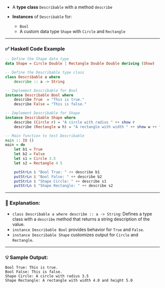 

* A **type class** `Describable` with a method `describe`
* **Instances** of `Describable` for:

  * `Bool`
  * A custom data type `Shape` with `Circle` and `Rectangle`

---

### ✅ Haskell Code Example

```haskell
-- Define the Shape data type
data Shape = Circle Double | Rectangle Double Double deriving (Show)

-- Define the Describable type class
class Describable a where
    describe :: a -> String

-- Implement Describable for Bool
instance Describable Bool where
    describe True  = "This is true."
    describe False = "This is false."

-- Implement Describable for Shape
instance Describable Shape where
    describe (Circle r) = "A circle with radius " ++ show r
    describe (Rectangle w h) = "A rectangle with width " ++ show w ++ " and height " ++ show h

-- Main function to test Describable
main :: IO ()
main = do
    let b1 = True
    let b2 = False
    let s1 = Circle 3.5
    let s2 = Rectangle 4 5

    putStrLn $ "Bool True: " ++ describe b1
    putStrLn $ "Bool False: " ++ describe b2
    putStrLn $ "Shape Circle: " ++ describe s1
    putStrLn $ "Shape Rectangle: " ++ describe s2
```

---

### 🧠 Explanation:

* `class Describable a where describe :: a -> String`:
  Defines a type class with a `describe` method that returns a string description of the value.
* `instance Describable Bool` provides behavior for `True` and `False`.
* `instance Describable Shape` customizes output for `Circle` and `Rectangle`.

---

### 💡 Sample Output:

```
Bool True: This is true.
Bool False: This is false.
Shape Circle: A circle with radius 3.5
Shape Rectangle: A rectangle with width 4.0 and height 5.0
```

